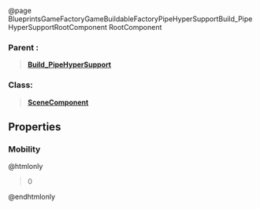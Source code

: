 @page BlueprintsGameFactoryGameBuildableFactoryPipeHyperSupportBuild_PipeHyperSupportRootComponent RootComponent
### Parent :
<b><a href="_blueprints_game_factory_game_buildable_factory_pipe_hyper_support_build__pipe_hyper_support.html"><blockquote>Build_PipeHyperSupport</blockquote></a></b>
### Class:
<b><a href="_class_script_scene_component.html"><blockquote>SceneComponent</blockquote></a></b>
## Properties
### Mobility
@htmlonly
<blockquote>0</blockquote>
@endhtmlonly

